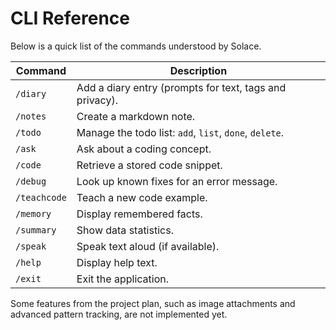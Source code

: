 # CLI Reference

Below is a quick list of the commands understood by Solace.

| Command | Description |
| ------- | ----------- |
| `/diary` | Add a diary entry (prompts for text, tags and privacy). |
| `/notes` | Create a markdown note. |
| `/todo`  | Manage the todo list: `add`, `list`, `done`, `delete`. |
| `/ask`   | Ask about a coding concept. |
| `/code`  | Retrieve a stored code snippet. |
| `/debug` | Look up known fixes for an error message. |
| `/teachcode` | Teach a new code example. |
| `/memory` | Display remembered facts. |
| `/summary` | Show data statistics. |
| `/speak` | Speak text aloud (if available). |
| `/help` | Display help text. |
| `/exit` | Exit the application. |

Some features from the project plan, such as image attachments and advanced pattern tracking, are not implemented yet.


